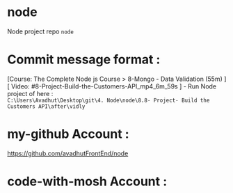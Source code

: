 # node
Node project repo `node`

# Commit message format : 
[Course: The Complete Node js Course > 8-Mongo - Data Validation (55m) ] [ Video: #8-Project-Build-the-Customers-API_mp4_6m_59s ] -  Run Node project of here :  
`C:\Users\Avadhut\Desktop\git\4. Node\node\8.8- Project- Build the Customers API\after\vidly`


# my-github Account : 
https://github.com/avadhutFrontEnd/node

# code-with-mosh Account : 
